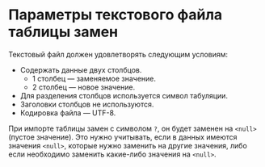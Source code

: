 # Параметры текстового файла таблицы замен

Текстовый файл должен удовлетворять следующим условиям:

* Содержать данные двух столбцов.
  * 1 столбец — заменяемое значение.
  * 2 столбец — новое значение.
* Для разделения столбцов используется символ табуляции.
* Заголовки столбцов не используются.
* Кодировка файла — UTF-8.

При импорте таблицы замен с символом `?`, он будет заменен на `<null>` (пустое значение). Это нужно учитывать, если в данных имеются значения `<null>`, которые нужно заменить на другие значения, либо если необходимо заменить какие-либо значения на `<null>`.
